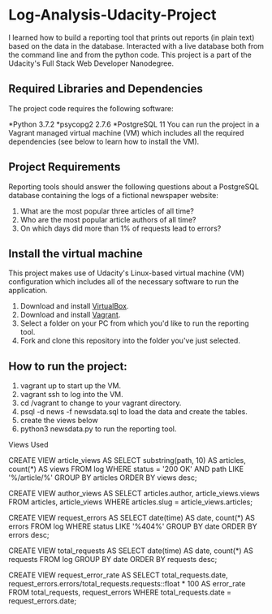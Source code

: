 # Log-Analysis-Udacity-Project

I learned how to build a reporting tool that prints out reports (in plain text) based on the data in the database. Interacted with a live database both from the command line and from the python code. This project is a part of the Udacity's Full Stack Web Developer Nanodegree.

## Required Libraries and Dependencies
The project code requires the following software:

*Python 3.7.2
*psycopg2 2.7.6
*PostgreSQL 11
You can run the project in a Vagrant managed virtual machine (VM) which includes all the required dependencies (see below to learn how to install the VM). 

## Project Requirements
Reporting tools should answer the following questions about a PostgreSQL database containing the logs of a fictional newspaper website:

1. What are the most popular three articles of all time?
2. Who are the most popular article authors of all time?
3. On which days did more than 1% of requests lead to errors?


## Install the virtual machine
This project makes use of Udacity's Linux-based virtual machine (VM) configuration which includes all of the necessary software to run the application.

1. Download and install [VirtualBox](https://www.virtualbox.org/wiki/Downloads).
2. Download and install [Vagrant](https://www.vagrantup.com/downloads.html).
3. Select a folder on your PC from which you'd like to run the reporting tool.
4. Fork and clone this repository into the folder you've just selected.

## How to run the project:
1. vagrant up to start up the VM.
2. vagrant ssh to log into the VM.
3. cd /vagrant to change to your vagrant directory.
4. psql -d news -f newsdata.sql to load the data and create the tables.
5. create the views below
6. python3 newsdata.py to run the reporting tool.

Views Used

CREATE VIEW article_views AS SELECT substring(path, 10) AS articles, count(*) AS views
    FROM log
    WHERE status = '200 OK' AND path LIKE '%/article/%'
    GROUP BY articles
    ORDER BY views desc;
    
 CREATE VIEW author_views AS SELECT articles.author, article_views.views
    FROM articles, article_views
    WHERE articles.slug = article_views.articles;
    
 CREATE VIEW request_errors AS SELECT date(time) AS date, count(*) AS errors
    FROM log
    WHERE status LIKE '%404%'
    GROUP BY date
    ORDER BY errors desc;
    
 CREATE VIEW total_requests AS SELECT date(time) AS date, count(*) AS requests
    FROM log
    GROUP BY date
    ORDER BY requests desc;
    
 CREATE VIEW request_error_rate AS SELECT total_requests.date, request_errors.errors/total_requests.requests::float * 100 AS error_rate
    FROM total_requests, request_errors
    WHERE total_requests.date = request_errors.date;

